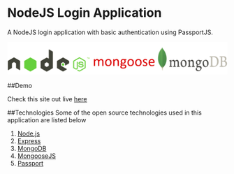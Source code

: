 # NodeJS Login Application
A NodeJS login application with basic authentication using PassportJS.  

[![loginapp](./logo.png)](https://github.com/fbhkhan/nodejs-loginapp)

##Demo

Check this site out live [here](http://saltylogin.herokuapp.com/users/login)

##Technologies
Some of the open source technologies used in this application are listed below

  1. [Node.js](https://nodejs.org/)
  2. [Express](http://expressjs.com/)
  3. [MongoDB](https://www.mongodb.com)
  4. [MongooseJS](http://mongoosejs.com)
  5. [Passport](http://passportjs.org/)
